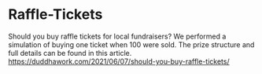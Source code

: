 # Raffle-Tickets
Should you buy raffle tickets for local fundraisers? We performed a simulation of buying one ticket when 100 were sold. The prize structure and full details can be found in this article.
https://duddhawork.com/2021/06/07/should-you-buy-raffle-tickets/
